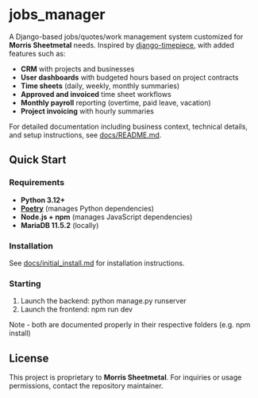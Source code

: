 # jobs_manager

A Django-based jobs/quotes/work management system customized for **Morris Sheetmetal** needs. Inspired by [django-timepiece](https://github.com/lincolnloop/django-timepiece), with added features such as:

- **CRM** with projects and businesses
- **User dashboards** with budgeted hours based on project contracts
- **Time sheets** (daily, weekly, monthly summaries)
- **Approved and invoiced** time sheet workflows
- **Monthly payroll** reporting (overtime, paid leave, vacation)
- **Project invoicing** with hourly summaries

For detailed documentation including business context, technical details, and setup instructions, see [docs/README.md](docs/README.md).

## Quick Start

### Requirements

- **Python 3.12+**
- **[Poetry](https://python-poetry.org/)** (manages Python dependencies)
- **Node.js + npm** (manages JavaScript dependencies)
- **MariaDB 11.5.2** (locally)

### Installation

See [docs/initial_install.md](docs/initial_install.md) for installation instructions.

### Starting

1. Launch the backend: python manage.py runserver
2. Launch the frontend: npm run dev

Note - both are documented properly in their respective folders (e.g. npm install)

## License

This project is proprietary to **Morris Sheetmetal**. For inquiries or usage permissions, contact the repository maintainer.
